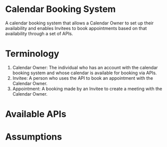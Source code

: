 # Calendar Booking System
A calendar booking system that allows a Calendar Owner to set up their availability and enables Invitees to book appointments based on that availability through a set of APIs.

# Terminology
1. Calendar Owner: The individual who has an account with the calendar booking system
   and whose calendar is available for booking via APIs.
2. Invitee: A person who uses the API to book an appointment with the Calendar Owner.
3. Appointment: A booking made by an Invitee to create a meeting with the Calendar
   Owner.

# Available APIs

# Assumptions

